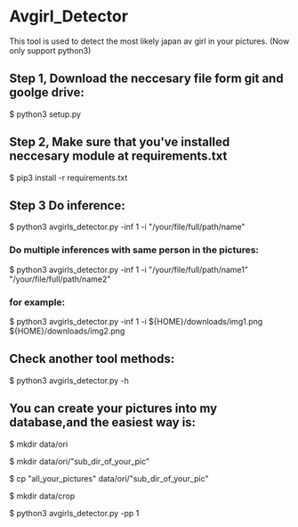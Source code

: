 # Avgirl_Detector
This tool is used to detect the most likely japan av girl in your pictures.
(Now only support python3)

## Step 1, Download the neccesary file form git and goolge drive:

$ python3 setup.py

## Step 2, Make sure that you've installed neccesary module at requirements.txt

$ pip3 install -r requirements.txt 

## Step 3 Do inference:

$ python3 avgirls_detector.py -inf 1 -i "/your/file/full/path/name"

### Do multiple inferences with same person in the pictures:

$ python3 avgirls_detector.py -inf 1 -i "/your/file/full/path/name1" "/your/file/full/path/name2" 

### for example:
$ python3 avgirls_detector.py -inf 1 -i ${HOME}/downloads/img1.png ${HOME}/downloads/img2.png

## Check another tool methods:

$ python3 avgirls_detector.py -h

## You can create your pictures into my database,and the easiest way is:

$ mkdir data/ori 

$ mkdir data/ori/"sub_dir_of_your_pic"

$ cp "all_your_pictures" data/ori/"sub_dir_of_your_pic" 

$ mkdir data/crop

$ python3 avgirls_detector.py -pp 1



